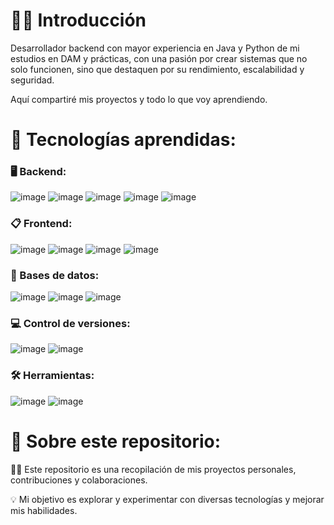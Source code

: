 # 👋🏻 Introducción
Desarrollador backend con mayor experiencia en Java y Python de mi estudios en DAM y prácticas, con una pasión por crear sistemas que no solo funcionen, sino que destaquen por su rendimiento, escalabilidad y seguridad.

Aquí compartiré mis proyectos y todo lo que voy aprendiendo.

# 🔧 Tecnologías aprendidas:
### 🖥️ Backend:
![image](https://github.com/user-attachments/assets/ff0b5cc0-20b7-4e50-b984-5afc2b984f80)
![image](https://github.com/user-attachments/assets/c635cc84-9e09-468d-bb79-5eacd9b25b03)
![image](https://github.com/user-attachments/assets/706476eb-5e3d-44f6-adca-c83f2eb3667d)
![image](https://github.com/user-attachments/assets/31101274-a645-4629-a746-261be76e1faa)
![image](https://github.com/user-attachments/assets/7a5c1880-8be7-40d7-b70b-43e87e5eeb0f)

### 📋 Frontend:
![image](https://github.com/user-attachments/assets/d9236d38-bce0-4d08-bd34-1ec5148bbf98)
![image](https://github.com/user-attachments/assets/50783067-73c4-4689-8e9d-52b76cd4f307)
![image](https://github.com/user-attachments/assets/d411b3fa-8b5b-4464-b0e4-4ab8224d02c8)
![image](https://github.com/user-attachments/assets/b68fe138-f638-4442-bc8a-2f01b90dd045)

### 📁 Bases de datos:
![image](https://github.com/user-attachments/assets/71d54db9-c9d2-4c1b-9962-dd5382af73e8)
![image](https://github.com/user-attachments/assets/850cdc2f-4198-4904-ba00-b7e5e85e10cb)
![image](https://github.com/user-attachments/assets/e2490a07-9631-492c-aafa-010ce24775bb)

### 💻 Control de versiones:
![image](https://github.com/user-attachments/assets/111a2f62-c3f6-45e6-baa1-011ee6f482f9)
![image](https://github.com/user-attachments/assets/17c7cbe4-644b-494a-8eac-f85b2339b631)

### 🛠️ Herramientas:
![image](https://github.com/user-attachments/assets/88fe8482-ec97-4985-b18e-f6c58d880d7a)
![image](https://github.com/user-attachments/assets/f5a44425-3867-4192-bc22-68a6f58ac345)


# 📖 Sobre este repositorio:
🤲🏻 Este repositorio es una recopilación de mis proyectos personales, contribuciones y colaboraciones.

💡 Mi objetivo es explorar y experimentar con diversas tecnologías y mejorar mis habilidades.


<!--
**giterziev/giterziev** is a ✨ _special_ ✨ repository because its `README.md` (this file) appears on your GitHub profile.

Here are some ideas to get you started:

- 🔭 I’m currently working on ...
- 🌱 I’m currently learning ...
- 👯 I’m looking to collaborate on ...
- 🤔 I’m looking for help with ...
- 💬 Ask me about ...
- 📫 How to reach me: ...
- 😄 Pronouns: ...
- ⚡ Fun fact: ...
-->
